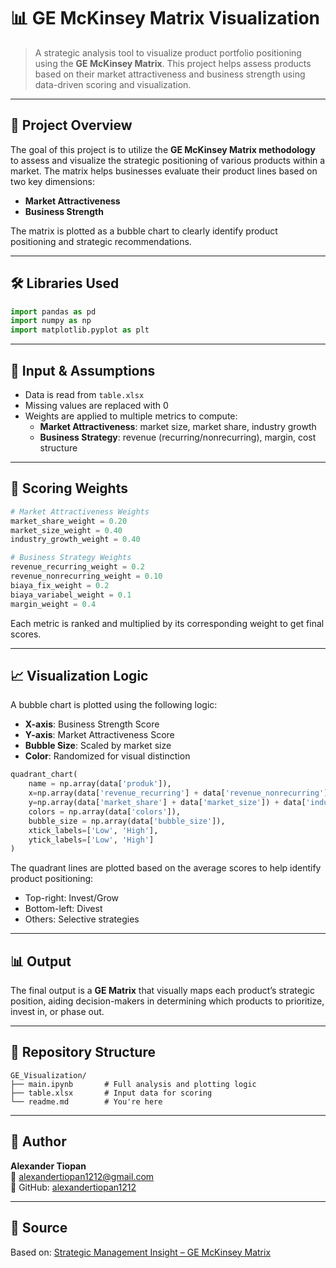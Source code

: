
# 📊 GE McKinsey Matrix Visualization

> A strategic analysis tool to visualize product portfolio positioning using the **GE McKinsey Matrix**. This project helps assess products based on their market attractiveness and business strength using data-driven scoring and visualization.

---

## 📌 Project Overview

The goal of this project is to utilize the **GE McKinsey Matrix methodology** to assess and visualize the strategic positioning of various products within a market. The matrix helps businesses evaluate their product lines based on two key dimensions:

- **Market Attractiveness**
- **Business Strength**

The matrix is plotted as a bubble chart to clearly identify product positioning and strategic recommendations.

---

## 🛠️ Libraries Used

```python
import pandas as pd
import numpy as np
import matplotlib.pyplot as plt
```

---

## 📂 Input & Assumptions

- Data is read from `table.xlsx`
- Missing values are replaced with 0
- Weights are applied to multiple metrics to compute:
  - **Market Attractiveness**: market size, market share, industry growth
  - **Business Strategy**: revenue (recurring/nonrecurring), margin, cost structure

---

## 🧮 Scoring Weights

```python
# Market Attractiveness Weights
market_share_weight = 0.20
market_size_weight = 0.40
industry_growth_weight = 0.40

# Business Strategy Weights
revenue_recurring_weight = 0.2
revenue_nonrecurring_weight = 0.10
biaya_fix_weight = 0.2
biaya_variabel_weight = 0.1
margin_weight = 0.4
```

Each metric is ranked and multiplied by its corresponding weight to get final scores.

---

## 📈 Visualization Logic

A bubble chart is plotted using the following logic:

- **X-axis**: Business Strength Score
- **Y-axis**: Market Attractiveness Score
- **Bubble Size**: Scaled by market size
- **Color**: Randomized for visual distinction

```python
quadrant_chart(
    name = np.array(data['produk']),
    x=np.array(data['revenue_recurring'] + data['revenue_nonrecurring'] + data['biaya_variabel'] + data['biaya_fix'] + data['margin']),
    y=np.array(data['market_share'] + data['market_size']) + data['industry_growth'],
    colors = np.array(data['colors']),
    bubble_size = np.array(data['bubble_size']),
    xtick_labels=['Low', 'High'],
    ytick_labels=['Low', 'High']
)
```

The quadrant lines are plotted based on the average scores to help identify product positioning:

- Top-right: Invest/Grow
- Bottom-left: Divest
- Others: Selective strategies

---

## 📊 Output

The final output is a **GE Matrix** that visually maps each product’s strategic position, aiding decision-makers in determining which products to prioritize, invest in, or phase out.

---

## 📁 Repository Structure

```
GE_Visualization/
├── main.ipynb       # Full analysis and plotting logic
├── table.xlsx       # Input data for scoring
└── readme.md        # You're here
```

---

## 👤 Author

**Alexander Tiopan**  
📧 alexandertiopan1212@gmail.com  
🔗 GitHub: [alexandertiopan1212](https://github.com/alexandertiopan1212)

---

## 📝 Source

Based on: [Strategic Management Insight – GE McKinsey Matrix](https://strategicmanagementinsight.com/tools/ge-mckinsey-matrix)
